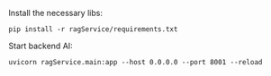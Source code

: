 Install the necessary libs:
```
pip install -r ragService/requirements.txt
```

Start backend AI:
```
uvicorn ragService.main:app --host 0.0.0.0 --port 8001 --reload 
``` 
